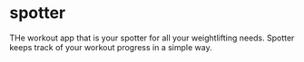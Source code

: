 # spotter

THe workout app that is your spotter for all your weightlifting needs. Spotter keeps track of your workout progress in a simple way.

